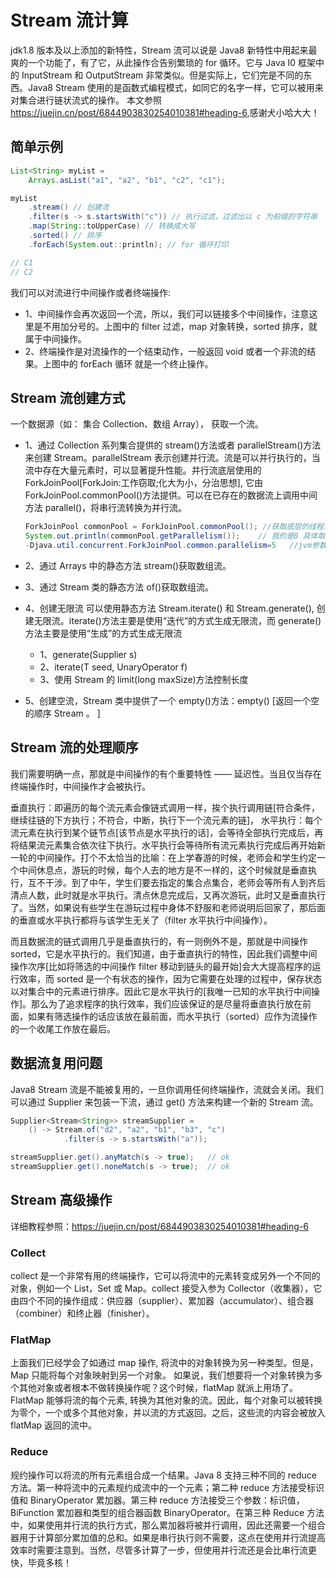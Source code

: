 # Stream 流计算

jdk1.8 版本及以上添加的新特性，Stream 流可以说是 Java8 新特性中用起来最爽的一个功能了，有了它，从此操作合告别繁琐的 for 循环。它与 Java I0 框架中的 InputStream 和 OutputStream 非常类似。但是实际上，它们完是不同的东西。Java8 Stream 使用的是函数式编程模式，如同它的名字一样，它可以被用来对集合进行链状流式的操作。
本文参照<https://juejin.cn/post/6844903830254010381#heading-6>,感谢犬小哈大大！

## 简单示例

```java
List<String> myList =
    Arrays.asList("a1", "a2", "b1", "c2", "c1");

myList
    .stream() // 创建流
    .filter(s -> s.startsWith("c")) // 执行过滤，过滤出以 c 为前缀的字符串
    .map(String::toUpperCase) // 转换成大写
    .sorted() // 排序
    .forEach(System.out::println); // for 循环打印

// C1
// C2
```

我们可以对流进行中间操作或者终端操作:

- 1、中间操作会再次返回一个流，所以，我们可以链接多个中间操作，注意这里是不用加分号的。上图中的 filter 过滤，map 对象转换，sorted 排序，就属于中间操作。
- 2、终端操作是对流操作的一个结束动作，一般返回 void 或者一个非流的结果。上图中的 forEach 循环 就是一个终止操作。

## Stream 流创建方式

一个数据源（如： 集合 Collection、数组 Array）， 获取一个流。

- 1、通过 Collection 系列集合提供的 stream()方法或者 parallelStream()方法来创建 Stream。parallelStream 表示创建并行流。流是可以并行执行的，当流中存在大量元素时，可以显著提升性能。并行流底层使用的 ForkJoinPool[ForkJoin:工作窃取;化大为小，分治思想], 它由 ForkJoinPool.commonPool()方法提供。可以在已存在的数据流上调用中间方法 parallel()，将串行流转换为并行流。

  ```java
  ForkJoinPool commonPool = ForkJoinPool.commonPool(); //获取底层的线程池大小
  System.out.println(commonPool.getParallelism());    // 我的是8 具体取决于电脑的 CPU 可用核心数
  -Djava.util.concurrent.ForkJoinPool.common.parallelism=5   //jvm参数设置
  ```

- 2、通过 Arrays 中的静态方法 stream()获取数组流。
- 3、通过 Stream 类的静态方法 of()获取数组流。
- 4、创建无限流
  可以使用静态方法 Stream.iterate() 和 Stream.generate(), 创建无限流。iterate()方法主要是使用“迭代”的方式生成无限流，而 generate()方法主要是使用“生成”的方式生成无限流
  - 1、generate(Supplier<T> s)
  - 2、iterate(T seed, UnaryOperator<T> f)
  - 3、使用 Stream 的 limit(long maxSize)方法控制长度
- 5、创建空流，Stream 类中提供了一个 empty()方法：empty() [返回一个空的顺序 Stream 。 ]

## Stream 流的处理顺序

我们需要明确一点，那就是中间操作的有个重要特性 —— 延迟性。当且仅当存在终端操作时，中间操作才会被执行。

垂直执行：即遍历的每个流元素会像链式调用一样，挨个执行调用链[符合条件，继续往链的下方执行；不符合，中断，执行下一个流元素的链]，
水平执行：每个流元素在执行到某个链节点[该节点是水平执行的话]，会等待全部执行完成后，再将结果流元素集合依次往下执行。水平执行会等待所有流元素执行完成后再开始新一轮的中间操作。打个不太恰当的比喻：在上学春游的时候，老师会和学生约定一个中间休息点，游玩的时候，每个人去的地方是不一样的，这个时候就是垂直执行，互不干涉。到了中午，学生们要去指定的集合点集合，老师会等所有人到齐后清点人数，此时就是水平执行。清点休息完成后，又再次游玩，此时又是垂直执行了。当然，如果说有些学生在游玩过程中身体不舒服和老师说明后回家了，那后面的垂直或水平执行都将与该学生无关了（filter 水平执行中间操作）。

而且数据流的链式调用几乎是垂直执行的，有一则例外不是，那就是中间操作 sorted，它是水平执行的。我们知道，由于垂直执行的特性，因此我们调整中间操作次序[比如将筛选的中间操作 filter 移动到链头的最开始]会大大提高程序的运行效率，而 sorted 是一个有状态的操作，因为它需要在处理的过程中，保存状态以对集合中的元素进行排序。因此它是水平执行的[我唯一已知的水平执行中间操作]。那么为了追求程序的执行效率，我们应该保证的是尽量将垂直执行放在前面，如果有筛选操作的话应该放在最前面，而水平执行（sorted）应作为流操作的一个收尾工作放在最后。

## 数据流复用问题

Java8 Stream 流是不能被复用的，一旦你调用任何终端操作，流就会关闭。我们可以通过 Supplier 来包装一下流，通过 get() 方法来构建一个新的 Stream 流。

```java
Supplier<Stream<String>> streamSupplier =
    () -> Stream.of("d2", "a2", "b1", "b3", "c")
            .filter(s -> s.startsWith("a"));

streamSupplier.get().anyMatch(s -> true);   // ok
streamSupplier.get().noneMatch(s -> true);  // ok
```

## Stream 高级操作

详细教程参照：<https://juejin.cn/post/6844903830254010381#heading-6>

### Collect

collect 是一个非常有用的终端操作，它可以将流中的元素转变成另外一个不同的对象，例如一个 List，Set 或 Map。collect 接受入参为 Collector（收集器），它由四个不同的操作组成：供应器（supplier）、累加器（accumulator）、组合器（combiner）和终止器（finisher）。

### FlatMap

上面我们已经学会了如通过 map 操作, 将流中的对象转换为另一种类型。但是，Map 只能将每个对象映射到另一个对象。
如果说，我们想要将一个对象转换为多个其他对象或者根本不做转换操作呢？这个时候，flatMap 就派上用场了。
FlatMap 能够将流的每个元素, 转换为其他对象的流。因此，每个对象可以被转换为零个，一个或多个其他对象，并以流的方式返回。之后，这些流的内容会被放入 flatMap 返回的流中。

### Reduce

规约操作可以将流的所有元素组合成一个结果。Java 8 支持三种不同的 reduce 方法。第一种将流中的元素规约成流中的一个元素；第二种 reduce 方法接受标识值和 BinaryOperator 累加器。第三种 reduce 方法接受三个参数：标识值，BiFunction 累加器和类型的组合器函数 BinaryOperator。在第三种 Reduce 方法中，如果使用并行流的执行方式，那么累加器将被并行调用，因此还需要一个组合器用于计算部分累加值的总和。如果是串行执行则不需要，这点在使用并行流提高效率时需要注意到。当然，尽管多计算了一步，但使用并行流还是会比串行流更快，毕竟多核！

